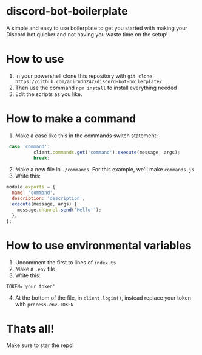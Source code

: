 ﻿# discord-bot-boilerplate
A simple and easy to use boilerplate to get you started with making your Discord bot quicker and not having you waste time on the setup!
# How to use
1) In your powershell clone this repository with `git clone https://github.com/anirudh242/discord-bot-boilerplate/`
2) Then use the command `npm install` to install everything needed
3) Edit the scripts as you like.
# How to make a command
1) Make a case like this in the commands switch statement:
```js
 case 'command':
          client.commands.get('command').execute(message, args);
          break;
```
2) Make a new file in `./commands`. For this example, we'll make `commands.js`.
3) Write this:
```js
module.exports = {
  name: 'command',
  description: 'description',
  execute(message, args) {
    message.channel.send('Hello!');
  },
};
```

# How to use environmental variables
1) Uncomment the first to lines of `index.ts`
2) Make a `.env` file
3) Write this:
```
TOKEN='your token'
```
4) At the bottom of the file, in `client.login()`, instead replace your token with `process.env.TOKEN`

# Thats all!
Make sure to star the repo!
